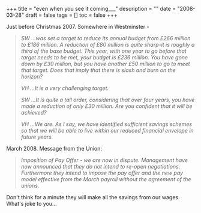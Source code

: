 +++
title = "even when you see it coming___"
description = ""
date = "2008-03-28"
draft = false
tags = []
toc = false
+++

Just before Christmas 2007. Somewhere in Westminster - 

>*SW ...was set a target to reduce its annual budget from £266 million to £186 million. A reduction of £80 million is quite sharp-it is roughly a third of the base budget. This year, with one year to go before that target needs to be met, your budget is £236 million. You have gone down by £30 million, but you have another £50 million to go to meet that target. Does that imply that there is slash and burn on the horizon?*
>  
>*VH ...It is a very challenging target.*
>  
>*SW ...It is quite a tall order, considering that over four years, you have made a reduction of only £30 million. Are you confident that it will be achieved?*
>  
>*VH ...We are. As I say, we have identified sufficient savings schemes so that we will be able to live within our reduced financial envelope in future years.*

March 2008. Message from the Union:

> *Imposition of Pay Offer - we are now in dispute. Management have now announced that they do not intend to re-open negotiations. Furthermore they intend to impose the pay offer and the new pay model effective from the March payroll without the agreement of the unions.*

Don't think for a minute they will make all the savings from our wages. What's joke to you...